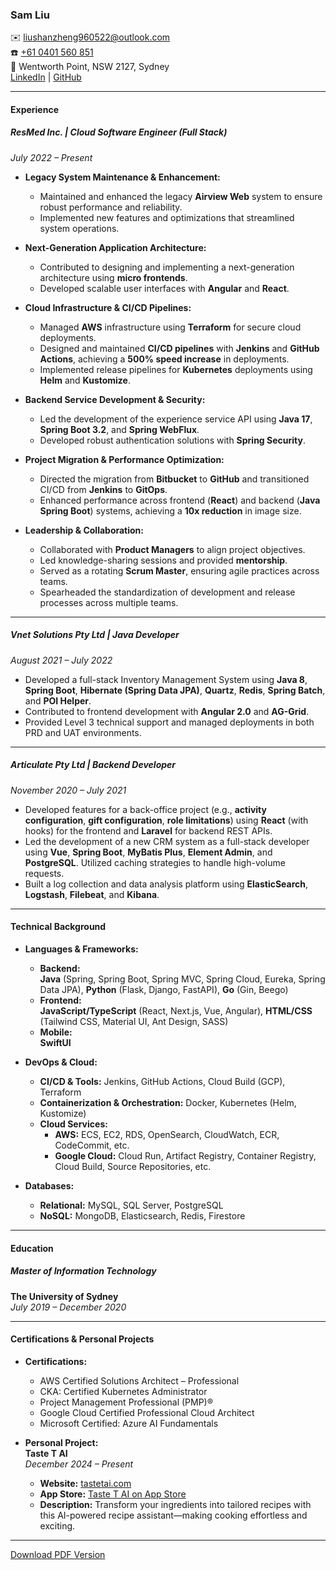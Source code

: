 ### Sam Liu
✉️ liushanzheng960522@outlook.com  
☎️ [+61 0401 560 851](tel:+610401560851)  
📍 Wentworth Point, NSW 2127, Sydney  
[LinkedIn](https://www.linkedin.com/in/sam-shanzheng-l-993207179/) | [GitHub](https://github.com/shanzhengliu)

---
#### Experience
##### **ResMed Inc.** | **Cloud Software Engineer (Full Stack)**  
*July 2022 – Present*

- **Legacy System Maintenance & Enhancement:**  
  - Maintained and enhanced the legacy **Airview Web** system to ensure robust performance and reliability.  
  - Implemented new features and optimizations that streamlined system operations.

- **Next-Generation Application Architecture:**  
  - Contributed to designing and implementing a next-generation architecture using **micro frontends**.  
  - Developed scalable user interfaces with **Angular** and **React**.

- **Cloud Infrastructure & CI/CD Pipelines:**  
  - Managed **AWS** infrastructure using **Terraform** for secure cloud deployments.  
  - Designed and maintained **CI/CD pipelines** with **Jenkins** and **GitHub Actions**, achieving a **500% speed increase** in deployments.  
  - Implemented release pipelines for **Kubernetes** deployments using **Helm** and **Kustomize**.

- **Backend Service Development & Security:**  
  - Led the development of the experience service API using **Java 17**, **Spring Boot 3.2**, and **Spring WebFlux**.  
  - Developed robust authentication solutions with **Spring Security**.

- **Project Migration & Performance Optimization:**  
  - Directed the migration from **Bitbucket** to **GitHub** and transitioned CI/CD from **Jenkins** to **GitOps**.  
  - Enhanced performance across frontend (**React**) and backend (**Java Spring Boot**) systems, achieving a **10x reduction** in image size.

- **Leadership & Collaboration:**  
  - Collaborated with **Product Managers** to align project objectives.  
  - Led knowledge-sharing sessions and provided **mentorship**.  
  - Served as a rotating **Scrum Master**, ensuring agile practices across teams.  
  - Spearheaded the standardization of development and release processes across multiple teams.

---

##### **Vnet Solutions Pty Ltd** | **Java Developer**  
*August 2021 – July 2022*

- Developed a full-stack Inventory Management System using **Java 8**, **Spring Boot**, **Hibernate (Spring Data JPA)**, **Quartz**, **Redis**, **Spring Batch**, and **POI Helper**.
- Contributed to frontend development with **Angular 2.0** and **AG-Grid**.
- Provided Level 3 technical support and managed deployments in both PRD and UAT environments.

---
##### **Articulate Pty Ltd** | **Backend Developer**  
*November 2020 – July 2021*

- Developed features for a back-office project (e.g., **activity configuration**, **gift configuration**, **role limitations**) using **React** (with hooks) for the frontend and **Laravel** for backend REST APIs.
- Led the development of a new CRM system as a full-stack developer using **Vue**, **Spring Boot**, **MyBatis Plus**, **Element Admin**, and **PostgreSQL**. Utilized caching strategies to handle high-volume requests.
- Built a log collection and data analysis platform using **ElasticSearch**, **Logstash**, **Filebeat**, and **Kibana**.

---
#### Technical Background
- **Languages & Frameworks:**
  - **Backend:**  
    **Java** (Spring, Spring Boot, Spring MVC, Spring Cloud, Eureka, Spring Data JPA), **Python** (Flask, Django, FastAPI), **Go** (Gin, Beego)
  - **Frontend:**  
    **JavaScript/TypeScript** (React, Next.js, Vue, Angular), **HTML/CSS** (Tailwind CSS, Material UI, Ant Design, SASS)
  - **Mobile:**  
    **SwiftUI**

- **DevOps & Cloud:**
  - **CI/CD & Tools:** Jenkins, GitHub Actions, Cloud Build (GCP), Terraform  
  - **Containerization & Orchestration:** Docker, Kubernetes (Helm, Kustomize)  
  - **Cloud Services:**  
    - **AWS:** ECS, EC2, RDS, OpenSearch, CloudWatch, ECR, CodeCommit, etc.  
    - **Google Cloud:** Cloud Run, Artifact Registry, Container Registry, Cloud Build, Source Repositories, etc.

- **Databases:**
  - **Relational:** MySQL, SQL Server, PostgreSQL  
  - **NoSQL:** MongoDB, Elasticsearch, Redis, Firestore

---

#### Education

##### **Master of Information Technology**  
**The University of Sydney**  
*July 2019 – December 2020*  

---

#### Certifications & Personal Projects

- **Certifications:**  
  - AWS Certified Solutions Architect – Professional  
  - CKA: Certified Kubernetes Administrator  
  - Project Management Professional (PMP)®  
  - Google Cloud Certified Professional Cloud Architect  
  - Microsoft Certified: Azure AI Fundamentals

- **Personal Project:**  
  **Taste T AI**  
  *December 2024 – Present*  
  - **Website:** [tastetai.com](https://www.tastetai.com/)  
  - **App Store:** [Taste T AI on App Store](https://apps.apple.com/us/app/taste-t-ai/id6738065650)  
  - **Description:** Transform your ingredients into tailored recipes with this AI-powered recipe assistant—making cooking effortless and exciting.

---

[Download PDF Version](./shanzheng.liu-CV-software-engineer.pdf)
